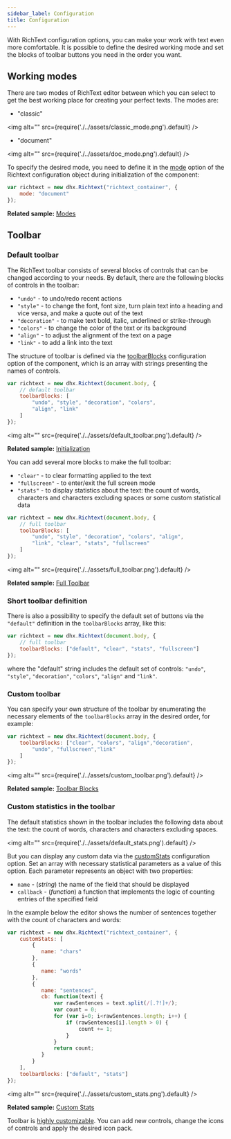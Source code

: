 ```yaml
---
sidebar_label: Configuration
title: Configuration
---
```


With RichText configuration options, you can make your work with text even more comfortable. It is possible to define the desired working mode and set the blocks of toolbar buttons you need in the order you want.

Working modes
---------------

There are two modes of RichText editor between which you can select to get the best working place for creating your perfect texts. The modes are:

- "classic"

 <img alt="" src={require('./../assets/classic_mode.png').default} />

- "document"

 <img alt="" src={require('./../assets/doc_mode.png').default} />

To specify the desired mode, you need to define it in the [mode](../api/properties.md#mode) option of the Richtext configuration object during initialization of the component:

~~~js
var richtext = new dhx.Richtext("richtext_container", {
	mode: "document"
});
~~~

**Related sample:** [Modes](https://snippet.dhtmlx.com/pdh5buvg)

Toolbar
------------

### Default toolbar

The RichText toolbar consists of several blocks of controls that can be changed according to your needs. By default, there are the following blocks of controls in the toolbar: 

- `"undo"` - to undo/redo recent actions
- `"style"` - to change the font, font size, turn plain text into a heading and vice versa, and make a quote out of the text
- `"decoration"` - to make text bold, italic, underlined or strike-through
- `"colors"` - to change the color of the text or its background
- `"align"` - to adjust the alignment of the text on a page
- `"link"` - to add a link into the text

The structure of toolbar is defined via the [toolbarBlocks](../api/properties.md#toolbarblocks) configuration option of the component, which is an array with strings presenting the names of controls.

~~~js
var richtext = new dhx.Richtext(document.body, {
	// default toolbar
    toolbarBlocks: [
    	"undo", "style", "decoration", "colors", 
        "align", "link"
    ]
});
~~~

 <img alt="" src={require('./../assets/default_toolbar.png').default} />

**Related sample:** [Initialization](https://snippet.dhtmlx.com/32jtemtm)

You can add several more blocks to make the full toolbar: 

- `"clear"` - to clear formatting applied to the text
- `"fullscreen"` - to enter/exit the full screen mode
- `"stats"` - to display statistics about the text: the count of words, characters and characters excluding spaces or some custom statistical data
    
~~~js
var richtext = new dhx.Richtext(document.body, {
	// full toolbar
    toolbarBlocks: [
    	"undo", "style", "decoration", "colors", "align",
        "link", "clear", "stats", "fullscreen"
    ]
});
~~~

 <img alt="" src={require('./../assets/full_toolbar.png').default} />


**Related sample:** [Full Toolbar](https://snippet.dhtmlx.com/5yga5ce1)

### Short toolbar definition

There is also a possibility to specify the default set of buttons via the `"default"` definition in the  `toolbarBlocks` array, like this:

~~~js
var richtext = new dhx.Richtext(document.body, {
	// full toolbar
    toolbarBlocks: ["default", "clear", "stats", "fullscreen"]
});
~~~

where the "default" string includes the default set of controls: `"undo"`, `"style"`, `"decoration"`, `"colors"`, `"align"` and `"link"`.


### Custom toolbar

You can specify your own structure of the toolbar by enumerating the necessary elements of the `toolbarBlocks` array in the desired order, for example:

~~~js
var richtext = new dhx.Richtext(document.body, {
	toolbarBlocks: ["clear", "colors", "align","decoration", 
    	"undo", "fullscreen","link"
    ]
});
~~~

<!-- ![Custom toolbar](custom_toolbar.png) -->
 <img alt="" src={require('./../assets/custom_toolbar.png').default} />

**Related sample:** [Toolbar Blocks](https://snippet.dhtmlx.com/yp7en22d)

### Custom statistics in the toolbar 

The default statistics shown in the toolbar includes the following data about the text: the count of words, characters and characters excluding spaces.

<img alt="" src={require('./../assets/default_stats.png').default} />

But you can display any custom data via the [customStats](api/properties.md#customstats) configuration option. Set an array with necessary statistical parameters as a value of this option. 
Each parameter represents an object with two properties:

- `name` - (*string*) the name of the field that should be displayed
- `callback` - (*function*) a function that implements the logic of counting entries of the specified field

In the example below the editor shows the number of sentences together with the count of characters and words: 

~~~js
var richtext = new dhx.Richtext("richtext_container", {
	customStats: [
    	{
           name: "chars"
        },
        {
           name: "words"
        },
        {
           name: "sentences",
           cb: function(text) {
               var rawSentences = text.split(/[.?!]+/);
               var count = 0;
               for (var i=0; i<rawSentences.length; i++) {
                   if (rawSentences[i].length > 0) {
                       count += 1;
                   }
               }
               return count;
           }
        }
    ],
    toolbarBlocks: ["default", "stats"]
});
~~~

<!-- ![Custom statistics](custom_stats.png) -->
<img alt="" src={require('./../assets/custom_stats.png').default} />

**Related sample:** [Custom Stats](https://snippet.dhtmlx.com/u1734epz)


Toolbar is [highly customizable](customization.md). You can add new controls, change the icons of controls and apply the desired icon pack. 

